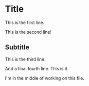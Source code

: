 # Title

This is the first line.

This is the second line!

## Subtitle

This is the third line.

And a final fourth line. This is it.

I'm in the middle of working on this file.